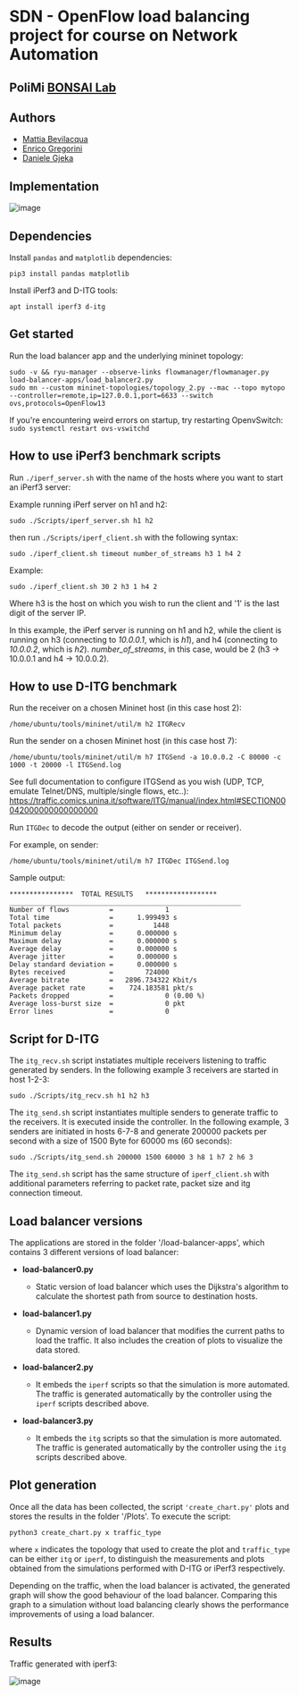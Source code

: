 # SDN - OpenFlow load balancing project for course on Network Automation 
## PoliMi [BONSAI Lab](https://www.bonsai.deib.polimi.it/)

## Authors

- [Mattia Bevilacqua](https://gitlab.com/Mattiabe98)
- [Enrico Gregorini](https://gitlab.com/Enrico.Gregorini)
- [Daniele Gjeka](https://gitlab.com/danielegjeka)

## Implementation

![image](https://github.com/Mattiabe98/sdn-load-balancing/assets/49247389/93283de8-f3b1-43e2-a76c-3b0e4c05d61d)


## Dependencies
Install `pandas` and `matplotlib` dependencies:
```
pip3 install pandas matplotlib
```

Install iPerf3 and D-ITG tools:
```
apt install iperf3 d-itg
```

## Get started
Run the load balancer app and the underlying mininet topology:

```
sudo -v && ryu-manager --observe-links flowmanager/flowmanager.py load-balancer-apps/load_balancer2.py
sudo mn --custom mininet-topologies/topology_2.py --mac --topo mytopo --controller=remote,ip=127.0.0.1,port=6633 --switch ovs,protocols=OpenFlow13

```
If you're encountering weird errors on startup, try restarting OpenvSwitch: `sudo systemctl restart ovs-vswitchd`

## How to use iPerf3 benchmark scripts

Run ```./iperf_server.sh``` with the name of the hosts where you want to start an iPerf3 server:

Example running iPerf server on h1 and h2:
```
sudo ./Scripts/iperf_server.sh h1 h2
```

then run ```./Scripts/iperf_client.sh``` with the following syntax:

```
sudo ./iperf_client.sh timeout number_of_streams h3 1 h4 2
```

Example:
```
sudo ./iperf_client.sh 30 2 h3 1 h4 2
```

Where h3 is the host on which you wish to run the client and '1' is the last digit of the server IP.

In this example, the iPerf server is running on h1 and h2, while the client is running on h3 (connecting to _10.0.0.1_, which is _h1_), and h4 (connecting to _10.0.0.2_, which is _h2_).
_number_of_streams_, in this case, would be 2 (h3 -> 10.0.0.1 and h4 -> 10.0.0.2).

## How to use D-ITG benchmark


Run the receiver on a chosen Mininet host (in this case host 2):
```
/home/ubuntu/tools/mininet/util/m h2 ITGRecv
```
Run the sender on a chosen Mininet host (in this case host 7):
```
/home/ubuntu/tools/mininet/util/m h7 ITGSend -a 10.0.0.2 -C 80000 -c 1000 -t 20000 -l ITGSend.log
```
See full documentation to configure ITGSend as you wish (UDP, TCP, emulate Telnet/DNS, multiple/single flows, etc..): https://traffic.comics.unina.it/software/ITG/manual/index.html#SECTION00042000000000000000

Run ``ITGDec`` to decode the output (either on sender or receiver).

For example, on sender:
```
/home/ubuntu/tools/mininet/util/m h7 ITGDec ITGSend.log
```

Sample output:
```
****************  TOTAL RESULTS   ******************
__________________________________________________________
Number of flows          =             1
Total time               =      1.999493 s
Total packets            =          1448
Minimum delay            =      0.000000 s
Maximum delay            =      0.000000 s
Average delay            =      0.000000 s
Average jitter           =      0.000000 s
Delay standard deviation =      0.000000 s
Bytes received           =        724000
Average bitrate          =   2896.734322 Kbit/s
Average packet rate      =    724.183581 pkt/s
Packets dropped          =             0 (0.00 %)
Average loss-burst size  =             0 pkt
Error lines              =             0
```

## Script for D-ITG
The `itg_recv.sh` script instatiates multiple receivers listening to traffic generated by senders. In the following example 3 receivers are started in host 1-2-3:
```
sudo ./Scripts/itg_recv.sh h1 h2 h3 
```
The `itg_send.sh` script instantiates multiple senders to generate traffic to the receivers. It is executed inside the controller. In the following example, 3 senders are initiated in hosts 6-7-8 and generate 200000 packets per second with a size of 1500 Byte for 60000 ms (60 seconds):
```
sudo ./Scripts/itg_send.sh 200000 1500 60000 3 h8 1 h7 2 h6 3 
```
The `itg_send.sh` script has the same structure of `iperf_client.sh` with additional parameters referring to packet rate, packet size and itg connection timeout.


## Load balancer versions 

The applications are stored in the folder '/load-balancer-apps', which contains 3 different versions of load balancer: 

- **load-balancer0.py**
    - Static version of load balancer which uses the Dijkstra's algorithm to calculate the shortest path from source to destination hosts.

- **load-balancer1.py**
    - Dynamic version of load balancer that modifies the current paths to load the traffic. It also includes the creation of plots to visualize the data stored.

- **load-balancer2.py**
    - It embeds the `iperf` scripts so that the simulation is more automated. The traffic is generated automatically by the controller using the `iperf` scripts described above.

- **load-balancer3.py**
    - It embeds the `itg` scripts so that the simulation is more automated. The traffic is generated automatically by the controller using the `itg` scripts described above.

## Plot generation 
Once all the data has been collected, the script `'create_chart.py'` plots and stores the results in the folder '/Plots'. 
To execute the script:
```
python3 create_chart.py x traffic_type
```
where `x` indicates the topology that used to create the plot and `traffic_type` can be either `itg` or `iperf`, to distinguish the measurements and plots obtained from the simulations performed with D-ITG or iPerf3 respectively.

Depending on the traffic, when the load balancer is activated, the generated graph will show the good behaviour of the load balancer. Comparing this graph to a simulation without load balancing clearly shows the performance improvements of using a load balancer.

## Results

Traffic generated with iperf3:

![image](https://github.com/Mattiabe98/sdn-load-balancing/assets/49247389/4a84e25b-bd8e-4ae5-a89d-8881a4b2935a)

